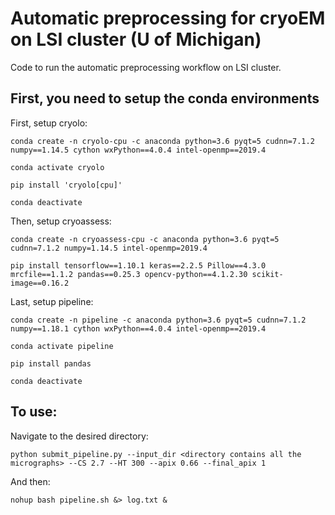 # Automatic preprocessing for cryoEM on LSI cluster (U of Michigan)

Code to run the automatic preprocessing workflow on LSI cluster.

## First, you need to setup the conda environments

First, setup cryolo:
```
conda create -n cryolo-cpu -c anaconda python=3.6 pyqt=5 cudnn=7.1.2 numpy==1.14.5 cython wxPython==4.0.4 intel-openmp==2019.4
```
```
conda activate cryolo
```
```
pip install 'cryolo[cpu]'
```
```
conda deactivate
```

Then, setup cryoassess:
```
conda create -n cryoassess-cpu -c anaconda python=3.6 pyqt=5 cudnn=7.1.2 numpy=1.14.5 intel-openmp=2019.4
```
```
pip install tensorflow==1.10.1 keras==2.2.5 Pillow==4.3.0 mrcfile==1.1.2 pandas==0.25.3 opencv-python==4.1.2.30 scikit-image==0.16.2
```

Last, setup pipeline:
```
conda create -n pipeline -c anaconda python=3.6 pyqt=5 cudnn=7.1.2 numpy==1.18.1 cython wxPython==4.0.4 intel-openmp==2019.4
```
```
conda activate pipeline
```
```
pip install pandas
```
```
conda deactivate
```

## To use:
Navigate to the desired directory:
```
python submit_pipeline.py --input_dir <directory contains all the micrographs> --CS 2.7 --HT 300 --apix 0.66 --final_apix 1
```
And then:
```
nohup bash pipeline.sh &> log.txt &
```
